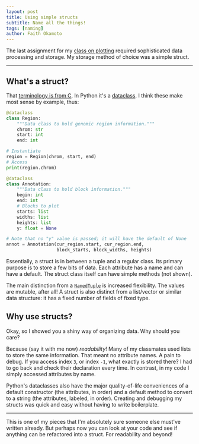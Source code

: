 ```yaml
---
layout: post
title: Using simple structs
subtitle: Name all the things!
tags: [naming]
author: Faith Okamoto
---
```


The last assignment for my [class on plotting][Plots] required sophisticated
data processing and storage. My storage method of choice was a simple struct.

----

## What's a struct?

That [terminology is from C][Struct]. In Python it's a [dataclass][Dataclass]. 
I think these make most sense by example, thus:

```python
@dataclass
class Region:
    """Data class to hold genomic region information."""
    chrom: str
    start: int
    end: int

# Instantiate
region = Region(chrom, start, end)
# Access
print(region.chrom)

@dataclass
class Annotation:
    """Data class to hold block information."""
    begin: int
    end: int
    # Blocks to plot
    starts: list
    widths: list
    heights: list
    y: float = None

# Note that no "y" value is passed; it will have the default of None
annot = Annotation(cur_region.start, cur_region.end, 
                   block_starts, block_widths, heights)
```

Essentially, a struct is in between a tuple and a regular class. Its primary 
purpose is to store a few bits of data. Each attribute has a name and can have 
a default. The struct class itself can have simple methods (not shown).

The main distinction from a [`NamedTuple`][NamedTuple] is increased flexibility.
The values are mutable, after all! A struct is also distinct from a list/vector
or similar data structure: it has a fixed number of fields of fixed type.

## Why use structs?

Okay, so I showed you a shiny way of organizing data. Why should you care?

Because (say it with me now) *readability*! Many of my classmates used lists to
store the same information. That meant no attribute names. A pain to debug. If 
you access index `3`, or index `-1`, what exactly is stored there? I had to go
back and check their declaration every time. In contrast, in my code I simply
accessed attributes by name.

Python's dataclasses also have the major quality-of-life conveniences of a 
default constructor (the attributes, in order) and a default method to convert 
to a string (the attributes, labeled, in order). Creating and debugging my 
structs was quick and easy without having to write boilerplate.

---

This is one of my pieces that I'm absolutely sure someone else must've written
already. But perhaps now you can look at your code and see if anything can be
refactored into a struct. For readability and beyond!

[Dataclass]: https://docs.python.org/3/library/dataclasses.html
[NamedTuple]: https://docs.python.org/3/library/typing.html#typing.NamedTuple
[Plots]: https://faithokamoto.github.io/2025-04-05-magic-numbers-in-plotting/
[Struct]: https://en.wikipedia.org/wiki/Struct_(C_programming_language)
